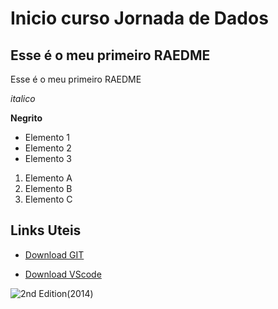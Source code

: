 # Inicio curso Jornada de Dados

## Esse é o meu primeiro RAEDME

Esse é o meu primeiro RAEDME

*italico*

**Negrito**

- Elemento 1
- Elemento 2
- Elemento 3

1) Elemento A
2) Elemento B
2) Elemento C

## Links Uteis
- [Download GIT](https://git-scm.com/download/win)

- [Download VScode](https://code.visualstudio.com/download)

![2nd Edition(2014)](https://git-scm.com/images/progit2.png)
